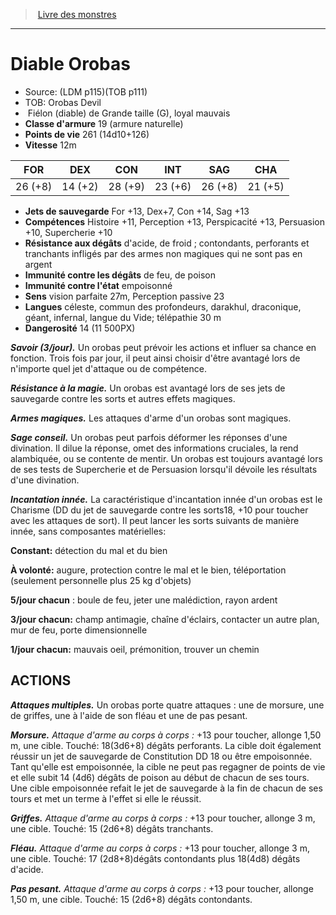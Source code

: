 ﻿> [Livre des monstres](tome_of_beasts_old.md)

---

# Diable Orobas

- Source: (LDM p115)(TOB p111)
- TOB: Orobas Devil
-  Fiélon (diable) de Grande taille (G), loyal mauvais
- **Classe d'armure** 19 (armure naturelle)
- **Points de vie** 261 (14d10+126)
- **Vitesse** 12m

|FOR|DEX|CON|INT|SAG|CHA|
|---|---|---|---|---|---|
|26 (+8)|14 (+2)|28 (+9)|23 (+6)|26 (+8)|21 (+5)|

- **Jets de sauvegarde** For +13, Dex+7, Con +14, Sag +13
- **Compétences** Histoire +11, Perception +13, Perspicacité +13, Persuasion +10, Supercherie +10
- **Résistance aux dégâts** d'acide, de froid ; contondants, perforants et tranchants infligés par des armes non magiques qui ne sont pas en argent
- **Immunité contre les dégâts** de feu, de poison
- **Immunité contre l'état** empoisonné
- **Sens** vision parfaite 27m, Perception passive 23
- **Langues** céleste, commun des profondeurs, darakhul, draconique, géant, infernal, langue du Vide; télépathie 30 m
- **Dangerosité** 14 (11 500PX)

**_Savoir (3/jour)._** Un orobas peut prévoir les actions et influer sa chance en fonction. Trois fois par jour, il peut ainsi choisir d'être avantagé lors de n'importe quel jet d'attaque ou de compétence.

**_Résistance à la magie._** Un orobas est avantagé lors de ses jets de sauvegarde contre les sorts et autres effets magiques.

**_Armes magiques._** Les attaques d'arme d'un orobas sont magiques.

**_Sage conseil._** Un orobas peut parfois déformer les réponses d'une divination. Il dilue la réponse, omet des informations cruciales, la rend alambiquée, ou se contente de mentir. Un orobas est toujours avantagé lors de ses tests de Supercherie et de Persuasion lorsqu'il dévoile les résultats d'une divination.

**_Incantation innée._** La caractéristique d'incantation innée d'un orobas est le Charisme (DD du jet de sauvegarde contre les sorts18, +10 pour toucher avec les attaques de sort). Il peut lancer les sorts suivants de manière innée, sans composantes matérielles:

**Constant:** détection du mal et du bien

**À volonté:** augure, protection contre le mal et le bien, téléportation (seulement personnelle plus 25 kg d'objets)

**5/jour chacun** : boule de feu, jeter une malédiction, rayon ardent

**3/jour chacun:** champ antimagie, chaîne d'éclairs, contacter un autre plan, mur de feu, porte dimensionnelle

**1/jour chacun:** mauvais oeil, prémonition, trouver un chemin

## ACTIONS

**_Attaques multiples._** Un orobas porte quatre attaques : une de morsure, une de griffes, une à l'aide de son fléau et une de pas pesant.

**_Morsure._** _Attaque d'arme au corps à corps :_ +13 pour toucher, allonge 1,50 m, une cible. Touché:
18(3d6+8) dégâts perforants. La cible doit également réussir un jet de sauvegarde de Constitution DD 18 ou être empoisonnée. Tant qu'elle est empoisonnée, la cible ne peut pas regagner de points de vie et elle subit 14 (4d6) dégâts de poison au début de chacun de ses tours. Une cible empoisonnée refait le jet de sauvegarde à la fin de chacun de ses tours et met un terme à l'effet si elle le réussit.

**_Griffes._** _Attaque d'arme au corps à corps :_ +13 pour toucher, allonge 3 m, une cible. Touché: 15 (2d6+8) dégâts tranchants.

**_Fléau._** _Attaque d'arme au corps à corps :_ +13 pour toucher, allonge 3 m, une cible. Touché: 17 (2d8+8)dégâts contondants plus 18(4d8) dégâts d'acide.

**_Pas pesant._** _Attaque d'arme au corps à corps :_ +13 pour toucher, allonge 1,50 m, une cible. Touché: 15 (2d6+8) dégâts contondants.


